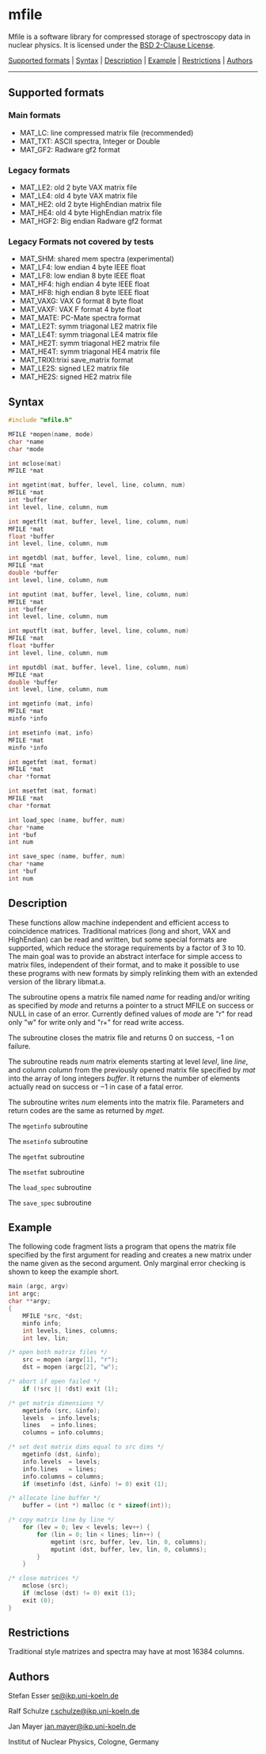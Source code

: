 # mfile

Mfile is a software library for compressed storage of spectroscopy data in nuclear physics. It is licensed under the [BSD 2-Clause License](http://opensource.org/licenses/BSD-2-Clause).

[Supported formats](#supported-formats) | [Syntax](#syntax) | [Description](#description) | [Example](#example) | [Restrictions](#restrictions) | [Authors](#authors)

* * * * *


## Supported formats

### Main formats
- MAT_LC: line compressed matrix file (recommended)
- MAT_TXT: ASCII spectra, Integer or Double
- MAT_GF2: Radware gf2 format

### Legacy formats
- MAT_LE2:  old 2 byte VAX matrix file
- MAT_LE4:  old 4 byte VAX matrix file
- MAT_HE2:  old 2 byte HighEndian matrix file
- MAT_HE4:  old 4 byte HighEndian matrix file
- MAT_HGF2: Big endian Radware gf2 format

### Legacy Formats not covered by tests
- MAT_SHM:  shared mem spectra (experimental)
- MAT_LF4:  low endian 4 byte IEEE float
- MAT_LF8:  low endian 8 byte IEEE float
- MAT_HF4:  high endian 4 byte IEEE float
- MAT_HF8:  high endian 8 byte IEEE float
- MAT_VAXG: VAX G format 8 byte float
- MAT_VAXF: VAX F format 4 byte float
- MAT_MATE: PC-Mate spectra  format
- MAT_LE2T: symm triagonal LE2 matrix file
- MAT_LE4T: symm triagonal LE4 matrix file
- MAT_HE2T: symm triagonal HE2 matrix file
- MAT_HE4T: symm triagonal HE4 matrix file
- MAT_TRIXI:trixi save_matrix format
- MAT_LE2S: signed LE2 matrix file
- MAT_HE2S: signed HE2 matrix file


## Syntax

``` c
#include "mfile.h"

MFILE *mopen(name, mode)
char *name
char *mode

int mclose(mat)
MFILE *mat

int mgetint(mat, buffer, level, line, column, num)
MFILE *mat
int *buffer
int level, line, column, num

int mgetflt (mat, buffer, level, line, column, num)
MFILE *mat
float *buffer
int level, line, column, num

int mgetdbl (mat, buffer, level, line, column, num)
MFILE *mat
double *buffer
int level, line, column, num

int mputint (mat, buffer, level, line, column, num)
MFILE *mat
int *buffer
int level, line, column, num

int mputflt (mat, buffer, level, line, column, num)
MFILE *mat
float *buffer
int level, line, column, num

int mputdbl (mat, buffer, level, line, column, num)
MFILE *mat
double *buffer
int level, line, column, num

int mgetinfo (mat, info)
MFILE *mat
minfo *info

int msetinfo (mat, info)
MFILE *mat
minfo *info

int mgetfmt (mat, format)
MFILE *mat
char *format

int msetfmt (mat, format)
MFILE *mat
char *format

int load_spec (name, buffer, num)
char *name
int *buf
int num

int save_spec (name, buffer, num)
char *name
int *buf
int num
```


## Description

These functions allow machine independent and efficient access to
coincidence matrices. Traditional matrices (long and short, VAX and
HighEndian) can be read and written, but some special formats are
supported, which reduce the storage requirements by a factor of 3 to 10.
The main goal was to provide an abstract interface for simple access to
matrix files, independent of their format, and to make it possible to
use these programs with new formats by simply relinking them with an
extended version of the library libmat.a.

The subroutine opens a matrix file named *name* for reading and/or
writing as specified by *mode* and returns a pointer to a struct MFILE
on success or NULL in case of an error. Currently defined values of
*mode* are "r" for read only "w" for write only and "r+" for read write
access.

The subroutine closes the matrix file and returns 0 on success, −1 on
failure.

The subroutine reads *num* matrix elements starting at level *level*,
line *line*, and column *column* from the previously opened matrix file
specified by *mat* into the array of long integers *buffer*. It returns
the number of elements actually read on success or −1 in case of a fatal
error.

The subroutine writes *num* elements into the matrix file. Parameters
and return codes are the same as returned by *mget*.

The `mgetinfo` subroutine

The `msetinfo` subroutine

The `mgetfmt` subroutine

The `msetfmt` subroutine

The `load_spec` subroutine

The `save_spec` subroutine


## Example

The following code fragment lists a program that opens the matrix file
specified by the first argument for reading and creates a new matrix
under the name given as the second argument. Only marginal error
checking is shown to keep the example short.

``` c
main (argc, argv)
int argc;
char **argv;
{
    MFILE *src, *dst;
    minfo info;
    int levels, lines, columns;
    int lev, lin;

/* open both matrix files */
    src = mopen (argv[1], "r");
    dst = mopen (argc[2], "w");

/* abort if open failed */
    if (!src || !dst) exit (1);

/* get matrix dimensions */
    mgetinfo (src, &info);
    levels  = info.levels;
    lines   = info.lines;
    columns = info.columns;

/* set dest matrix dims equal to src dims */
    mgetinfo (dst, &info);
    info.levels  = levels;
    info.lines   = lines;
    info.columns = columns;
    if (msetinfo (dst, &info) != 0) exit (1);

/* allocate line buffer */
    buffer = (int *) malloc (c * sizeof(int));

/* copy matrix line by line */
    for (lev = 0; lev < levels; lev++) {
        for (lin = 0; lin < lines; lin++) {
            mgetint (src, buffer, lev, lin, 0, columns);
            mputint (dst, buffer, lev, lin, 0, columns);
        }
    }

/* close matrices */
    mclose (src);
    if (mclose (dst) != 0) exit (1);
    exit (0);
}
```


## Restrictions

Traditional style matrizes and spectra may have at most 16384 columns.


## Authors

Stefan Esser <se@ikp.uni-koeln.de>

Ralf Schulze <r.schulze@ikp.uni-koeln.de>

Jan Mayer <jan.mayer@ikp.uni-koeln.de>

Institut of Nuclear Physics, Cologne, Germany